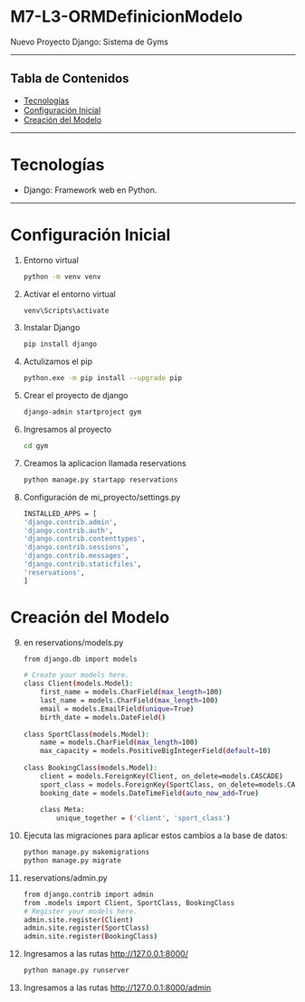 # M7-L3-ORMDefinicionModelo
Nuevo Proyecto Django: Sistema de Gyms

---
## Tabla de Contenidos
- [Tecnologías](#Tecnologías)
- [Configuración Inicial](#configuración-Inicial)
- [Creación del Modelo](#creación-del-modelo)

---
# Tecnologías
- Django: Framework web en Python.
--- 
# Configuración Inicial 
1. Entorno virtual 
    ```bash 
    python -m venv venv

2. Activar el entorno virtual
    ```bash 
    venv\Scripts\activate

3. Instalar Django
    ```bash 
    pip install django 

4. Actulizamos el pip 
    ```bash
    python.exe -m pip install --upgrade pip

5. Crear el proyecto de django
    ```bash 
    django-admin startproject gym 

6. Ingresamos al proyecto 
    ```bash 
    cd gym

7. Creamos la aplicacion llamada reservations
    ```bash     
    python manage.py startapp reservations

8. Configuración de mi_proyecto/settings.py 
    ```bash 
    INSTALLED_APPS = [
    'django.contrib.admin',
    'django.contrib.auth',
    'django.contrib.contenttypes',
    'django.contrib.sessions',
    'django.contrib.messages',
    'django.contrib.staticfiles',
    'reservations',
    ]
# Creación del Modelo 

9. en reservations/models.py
    ```bash
    from django.db import models

    # Create your models here.
    class Client(models.Model):
        first_name = models.CharField(max_length=100)
        last_name = models.CharField(max_length=100)
        email = models.EmailField(unique=True)
        birth_date = models.DateField()
        
    class SportClass(models.Model):
        name = models.CharField(max_length=100)
        max_capacity = models.PositiveBigIntegerField(default=10)
        
    class BookingClass(models.Model):
        client = models.ForeignKey(Client, on_delete=models.CASCADE)
        sport_class = models.ForeignKey(SportClass, on_delete=models.CASCADE)
        booking_date = models.DateTimeField(auto_now_add=True)
        
        class Meta:
            unique_together = ('client', 'sport_class')

10. Ejecuta las migraciones para aplicar estos cambios a la base de datos:
    ```bash 
    python manage.py makemigrations
    python manage.py migrate

11. reservations/admin.py
    ```bash 
    from django.contrib import admin
    from .models import Client, SportClass, BookingClass
    # Register your models here.
    admin.site.register(Client)
    admin.site.register(SportClass)
    admin.site.register(BookingClass)

12. Ingresamos a las rutas http://127.0.0.1:8000/

    ```bash 
    python manage.py runserver

13. Ingresamos a las rutas http://127.0.0.1:8000/admin